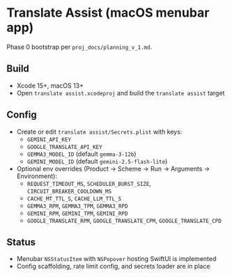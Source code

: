 # Translate Assist (macOS menubar app)

Phase 0 bootstrap per `proj_docs/planning_v_1.md`.

## Build
- Xcode 15+, macOS 13+
- Open `translate assist.xcodeproj` and build the `translate assist` target

## Config
- Create or edit `translate assist/Secrets.plist` with keys:
  - `GEMINI_API_KEY`
  - `GOOGLE_TRANSLATE_API_KEY`
  - `GEMMA3_MODEL_ID` (default `gemma-3-12b`)
  - `GEMINI_MODEL_ID` (default `gemini-2.5-flash-lite`)
- Optional env overrides (Product → Scheme → Run → Arguments → Environment):
  - `REQUEST_TIMEOUT_MS`, `SCHEDULER_BURST_SIZE`, `CIRCUIT_BREAKER_COOLDOWN_MS`
  - `CACHE_MT_TTL_S`, `CACHE_LLM_TTL_S`
  - `GEMMA3_RPM`, `GEMMA3_TPM`, `GEMMA3_RPD`
  - `GEMINI_RPM`, `GEMINI_TPM`, `GEMINI_RPD`
  - `GOOGLE_TRANSLATE_RPM`, `GOOGLE_TRANSLATE_CPM`, `GOOGLE_TRANSLATE_CPD`

## Status
- Menubar `NSStatusItem` with `NSPopover` hosting SwiftUI is implemented
- Config scaffolding, rate limit config, and secrets loader are in place
